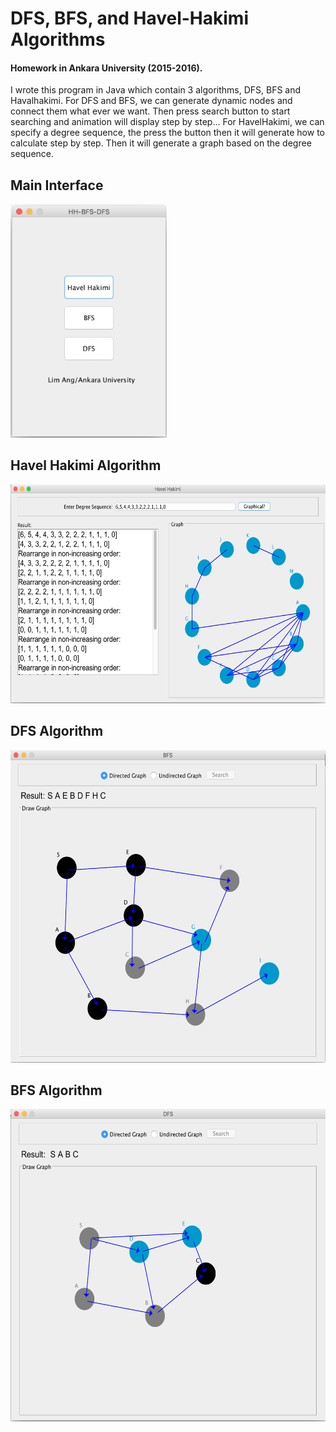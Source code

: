 

# DFS, BFS, and Havel-Hakimi Algorithms


#### Homework in Ankara University (2015-2016).
I wrote this program in Java which contain 3 algorithms, DFS, BFS and Havalhakimi. For DFS and BFS, we can generate dynamic nodes and connect them what ever we want. Then press search button to start searching and animation will display step by step... For HavelHakimi, we can specify a degree sequence, the press the button then it will generate how to calculate step by step. Then it will generate a graph based on the degree sequence.

## Main Interface

<img src="1.png" width="250"/>

## Havel Hakimi Algorithm

<img src="2.png" height="350"/>

## DFS Algorithm

<img src="3.png" height="500"/>

## BFS Algorithm

<img src="4.png" height="500"/>
